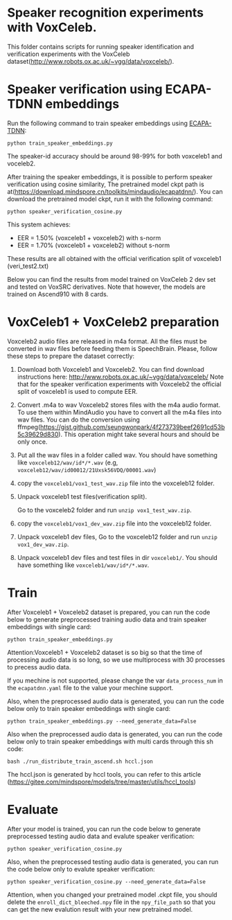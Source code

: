 # Speaker recognition experiments with VoxCeleb.
This folder contains scripts for running speaker identification and verification experiments with the VoxCeleb dataset(http://www.robots.ox.ac.uk/~vgg/data/voxceleb/).

# Speaker verification using ECAPA-TDNN embeddings
Run the following command to train speaker embeddings using [ECAPA-TDNN](https://arxiv.org/abs/2005.07143):

`python train_speaker_embeddings.py`

The speaker-id accuracy should be around 98-99% for both voxceleb1 and voceleb2.

After training the speaker embeddings, it is possible to perform speaker verification using cosine similarity, The pretrained model ckpt path is at(https://download.mindspore.cn/toolkits/mindaudio/ecapatdnn/). You can download the pretrained model ckpt, run it with the following command:

`python speaker_verification_cosine.py`

This system achieves:
- EER = 1.50% (voxceleb1 + voxceleb2) with s-norm
- EER = 1.70% (voxceleb1 + voxceleb2) without s-norm

These results are all obtained with the official verification split of voxceleb1 (veri\_test2.txt)

Below you can find the results from model trained on VoxCeleb 2 dev set and tested on VoxSRC derivatives. Note that however, the models are trained on Ascend910 with 8 cards.

# VoxCeleb1 + VoxCeleb2 preparation
Voxceleb2 audio files are released in m4a format. All the files must be converted in wav files before
feeding them is SpeechBrain. Please, follow these steps to prepare the dataset correctly:

1. Download both Voxceleb1 and Voxceleb2.
You can find download instructions here: http://www.robots.ox.ac.uk/~vgg/data/voxceleb/
Note that for the speaker verification experiments with Voxceleb2 the official split of voxceleb1 is used to compute EER.

2. Convert .m4a to wav
Voxceleb2 stores files with the m4a audio format. To use them within MindAudio you have to convert all the m4a files into wav files.
You can do the conversion using ffmpeg(https://gist.github.com/seungwonpark/4f273739beef2691cd53b5c39629d830). This operation might take several hours and should be only once.

2. Put all the wav files in a folder called wav. You should have something like `voxceleb12/wav/id*/*.wav` (e.g, `voxceleb12/wav/id00012/21Uxsk56VDQ/00001.wav`)

3. copy the `voxceleb1/vox1_test_wav.zip` file into the voxceleb12 folder.

4. Unpack voxceleb1 test files(verification split).

   Go to the voxceleb2 folder and run `unzip vox1_test_wav.zip`.

5. copy the `voxceleb1/vox1_dev_wav.zip` file into the voxceleb12 folder.

6. Unpack voxceleb1 dev files, Go to the voxceleb12 folder and run `unzip vox1_dev_wav.zip`.

7. Unpack voxceleb1 dev files and test files in dir `voxceleb1/`. You should have something like `voxceleb1/wav/id*/*.wav`.

# Train
After Voxceleb1 + Voxceleb2 dataset is prepared, you can run the code below to generate preprocessed training audio data and train speaker embeddings with single card:

`python train_speaker_embeddings.py`

Attention:Voxceleb1 + Voxceleb2 dataset is so big so that the time of processing audio data is so long, so we use multiprocess with 30 processes to precess audio data.

If you mechine is not supported, please change the var `data_process_num` in the `ecapatdnn.yaml` file to the value your mechine support.

Also, when the preprocessed audio data is generated, you can run the code below only to train speaker embeddings with single card:

`python train_speaker_embeddings.py --need_generate_data=False`

Also when the preprocessed audio data is generated, you can run the code below only to train speaker embeddings with multi cards through this sh code:

`bash ./run_distribute_train_ascend.sh hccl.json`

The hccl.json is generated by hccl tools, you can refer to this article (https://gitee.com/mindspore/models/tree/master/utils/hccl_tools)

# Evaluate
After your model is trained,  you can run the code below to generate preprocessed testing audio data and evalute speaker verification:

`python speaker_verification_cosine.py`

Also, when the preprocessed testing audio data is generated, you can run the code below only to evalute speaker verification:

`python speaker_verification_cosine.py --need_generate_data=False`

Attention, when you changed your pretrained model .ckpt file, you should delete the `enroll_dict_bleeched.npy` file in the `npy_file_path` so that you can get the
new evalution result with your new pretrained model.
